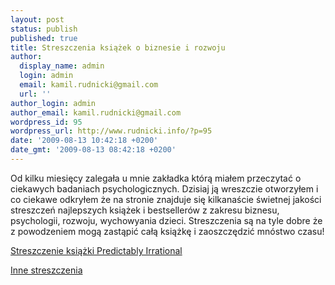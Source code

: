 ```yaml
---
layout: post
status: publish
published: true
title: Streszczenia książek o biznesie i rozwoju
author:
  display_name: admin
  login: admin
  email: kamil.rudnicki@gmail.com
  url: ''
author_login: admin
author_email: kamil.rudnicki@gmail.com
wordpress_id: 95
wordpress_url: http://www.rudnicki.info/?p=95
date: '2009-08-13 10:42:18 +0200'
date_gmt: '2009-08-13 08:42:18 +0200'
---
```

<p>Od kilku miesięcy zalegała u mnie zakładka którą miałem przeczytać o ciekawych badaniach psychologicznych. Dzisiaj ją wreszczie otworzyłem i co ciekawe odkryłem że na stronie znajduje się kilkanaście świetnej jakości streszczeń najlepszych książek i bestsellerów z zakresu biznesu, psychologii, rozwoju, wychowyania dzieci. Streszczenia są na tyle dobre że z powodzeniem mogą zastąpić całą książkę i zaoszczędzić mnóstwo czasu!</p>
<p><a href="http://bookoutlines.pbworks.com/Predictably-Irrational">Streszczenie książki Predictably Irrational</a></p>
<p><a href="http://bookoutlines.pbworks.com/">Inne streszczenia</a></p>
